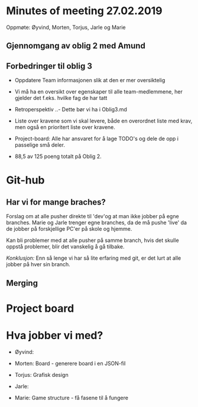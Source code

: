 # Minutes of meeting 27.02.2019

Oppmøte: Øyvind, Morten, Torjus, Jarle og Marie

## Gjennomgang av oblig 2 med Amund

## Forbedringer til oblig 3

-   Oppdatere Team informasjonen slik at den er mer oversiktelig

- Vi må ha en oversikt over egenskaper til alle team-medlemmene, her
  gjelder det f.eks. hvilke fag de har tatt

- Retroperspektiv
..- Dette bør vi ha i Oblig3.md

- Liste over kravene som vi skal levere, både en overordnet liste med
  krav, men også en prioritert liste over kravene.

- Project-board: Alle har ansvaret for å lage TODO's og dele de opp i
  passelige små deler.

- 88,5 av 125 poeng totalt på Oblig 2.

# Git-hub

## Har vi for mange braches?

Forslag om at alle pusher direkte til 'dev'og at man ikke jobber
på egne branches. Marie og Jarle trenger egne branches, da de må
pushe 'live' da de jobber på forskjellige PC'er på skole og
hjemme.

Kan bli problemer med at alle pusher på samme branch, hvis det
skulle oppstå problemer, blir det vanskelig å gå tilbake.

*Konklusjon:* Enn så lenge vi har så lite erfaring med git, er det
 lurt at alle jobber på hver sin branch.

## Merging

# Project board

# Hva jobber vi med?

-   Øyvind:

-   Morten: Board - generere board i en JSON-fil

-   Torjus: Grafisk design

-   Jarle:

-   Marie: Game structure - få fasene til å fungere
